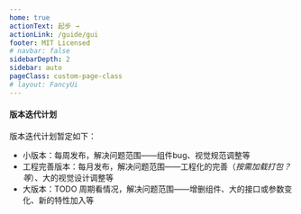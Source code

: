 ```yaml
---
home: true
actionText: 起步 →
actionLink: /guide/gui
footer: MIT Licensed
# navbar: false
sidebarDepth: 2
sidebar: auto
pageClass: custom-page-class
# layout: FancyUi
---
```


#### 版本迭代计划
版本迭代计划暂定如下：
+ 小版本：每周发布，解决问题范围——组件bug、视觉规范调整等
+ 工程完善版本：每月发布，解决问题范围——工程化的完善（*按需加载打包？等*）、大的视觉设计调整等
+ 大版本：TODO 周期看情况，解决问题范围——增删组件、大的接口或参数变化、新的特性加入等
